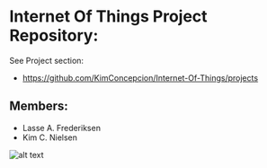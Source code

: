 # Internet Of Things Project Repository:
See Project section:
- https://github.com/KimConcepcion/Internet-Of-Things/projects

## Members:
- Lasse A. Frederiksen
- Kim C. Nielsen

![alt text](https://potentiallabs.com/cart/image/cache/Photon2-autoxauto-800x800.jpg)
